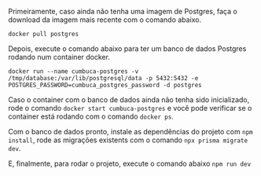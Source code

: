 Primeiramente, caso ainda não tenha uma imagem de Postgres, faça o download da imagem mais recente com o comando abaixo.

`docker pull postgres`

Depois, execute o comando abaixo para ter um banco de dados Postgres rodando num container docker.

`docker run --name cumbuca-postgres -v /tmp/database:/var/lib/postgresql/data -p 5432:5432 -e POSTGRES_PASSWORD=cumbuca_postgres_password -d postgres`

Caso o container com o banco de dados ainda não tenha sido inicializado, rode o comando `docker start cumbuca-postgres` e você pode verificar se o container está rodando com o comando `docker ps`.

Com o banco de dados pronto, instale as dependências do projeto com `npm install`, rode as migrações existents com o comando `npx prisma migrate dev`.

E, finalmente, para rodar o projeto, execute o comando abaixo `npm run dev`
